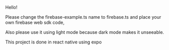 Hello!

Please change the firebase-example.ts name to firebase.ts and place your own firebase web sdk code,

Also please use it using light mode because dark mode makes it unseeable.

This project is done in react native using expo
